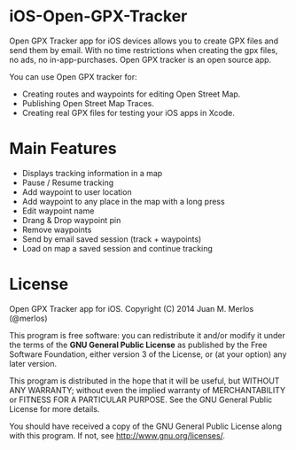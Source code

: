 iOS-Open-GPX-Tracker
====================

Open GPX Tracker app for iOS devices allows you to create GPX files and send them by email. With no time restrictions when creating the gpx files, no ads, no in-app-purchases. Open GPX tracker is an open source app.

You can use Open GPX tracker for: 

 - Creating routes and waypoints for editing Open Street Map.
 - Publishing Open Street Map Traces.
 - Creating real GPX files for testing your iOS apps in Xcode.

# Main Features

 - Displays tracking information in a map
 - Pause / Resume tracking
 - Add waypoint to user location
 - Add waypoint to any place in the map with a long press
 - Edit waypoint name
 - Drang & Drop waypoint pin
 - Remove waypoints
 - Send by email saved session (track + waypoints)
 - Load on map a saved session and continue tracking

License
====================

Open GPX Tracker app for iOS.  Copyright (C) 2014  Juan M. Merlos (@merlos)

This program is free software: you can redistribute it and/or modify
it under the terms of the **GNU General Public License** as published by
the Free Software Foundation, either version 3 of the License, or
(at your option) any later version.

This program is distributed in the hope that it will be useful,
but WITHOUT ANY WARRANTY; without even the implied warranty of
MERCHANTABILITY or FITNESS FOR A PARTICULAR PURPOSE.  See the
GNU General Public License for more details.

You should have received a copy of the GNU General Public License
along with this program.  If not, see <http://www.gnu.org/licenses/>.

